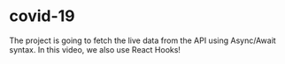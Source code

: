 # covid-19
The project is going to fetch the live data from the API using Async/Await syntax. In this video, we also use React Hooks! 
